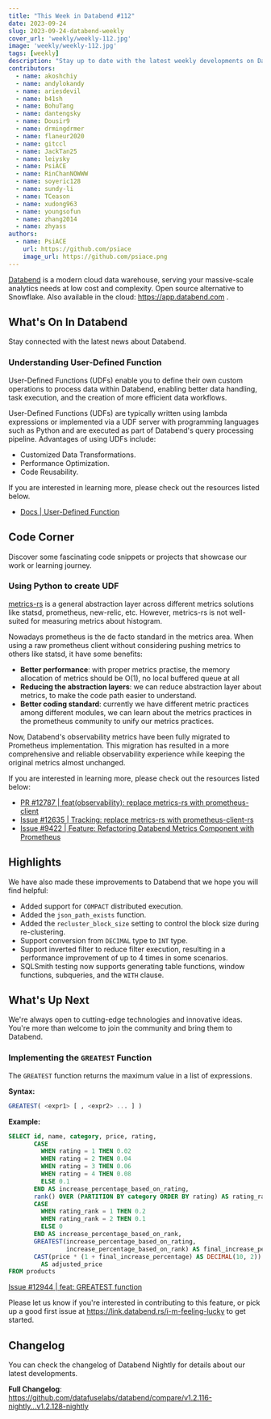 ```yaml
---
title: "This Week in Databend #112"
date: 2023-09-24
slug: 2023-09-24-databend-weekly
cover_url: 'weekly/weekly-112.jpg'
image: 'weekly/weekly-112.jpg'
tags: [weekly]
description: "Stay up to date with the latest weekly developments on Databend!"
contributors:
  - name: akoshchiy
  - name: andylokandy
  - name: ariesdevil
  - name: b41sh
  - name: BohuTang
  - name: dantengsky
  - name: Dousir9
  - name: drmingdrmer
  - name: flaneur2020
  - name: gitccl
  - name: JackTan25
  - name: leiysky
  - name: PsiACE
  - name: RinChanNOWWW
  - name: soyeric128
  - name: sundy-li
  - name: TCeason
  - name: xudong963
  - name: youngsofun
  - name: zhang2014
  - name: zhyass
authors:
  - name: PsiACE
    url: https://github.com/psiace
    image_url: https://github.com/psiace.png
---
```


[Databend](https://github.com/datafuselabs/databend) is a modern cloud data warehouse, serving your massive-scale analytics needs at low cost and complexity. Open source alternative to Snowflake. Also available in the cloud: <https://app.databend.com> .

## What's On In Databend

Stay connected with the latest news about Databend.

### Understanding User-Defined Function

User-Defined Functions (UDFs) enable you to define their own custom operations to process data within Databend, enabling better data handling, task execution, and the creation of more efficient data workflows.

User-Defined Functions (UDFs) are typically written using lambda expressions or implemented via a UDF server with programming languages such as Python and are executed as part of Databend's query processing pipeline. Advantages of using UDFs include:

- Customized Data Transformations.
- Performance Optimization.
- Code Reusability.

If you are interested in learning more, please check out the resources listed below.

- [Docs | User-Defined Function](https://databend.rs/doc/sql-commands/ddl/udf)

## Code Corner

Discover some fascinating code snippets or projects that showcase our work or learning journey.

### Using Python to create UDF

[metrics-rs](https://github.com/metrics-rs/metrics) is a general abstraction layer across different metrics solutions like statsd, prometheus, new-relic, etc. However, metrics-rs is not well-suited for measuring metrics about histogram.

Nowadays prometheus is the de facto standard in the metrics area. When using a raw prometheus client without considering pushing metrics to others like statsd, it have some benefits:

- **Better performance**: with proper metrics practise, the memory allocation of metrics should be O(1), no local buffered queue at all
- **Reducing the abstraction layers**: we can reduce abstraction layer about metrics, to make the code path easier to understand.
- **Better coding standard**: currently we have different metric practices among different modules, we can learn about the metrics practices in the prometheus community to unify our metrics practices.

Now, Databend's observability metrics have been fully migrated to Prometheus implementation. This migration has resulted in a more comprehensive and reliable observability experience while keeping the original metrics almost unchanged.

If you are interested in learning more, please check out the resources listed below:

- [PR #12787 | feat(observability): replace metrics-rs with prometheus-client](https://github.com/datafuselabs/databend/pull/12787)
- [Issue #12635 | Tracking: replace metrics-rs with prometheus-client-rs](https://github.com/datafuselabs/databend/issues/12635)
- [Issue #9422 | Feature: Refactoring Databend Metrics Component with Prometheus](https://github.com/datafuselabs/databend/issues/9422)

## Highlights

We have also made these improvements to Databend that we hope you will find helpful:

- Added support for `COMPACT` distributed execution.
- Added the `json_path_exists` function.
- Added the `recluster_block_size` setting to control the block size during re-clustering.
- Support conversion from `DECIMAL` type to `INT` type.
- Support inverted filter to reduce filter execution, resulting in a performance improvement of up to 4 times in some scenarios.
- SQLSmith testing now supports generating table functions, window functions, subqueries, and the `WITH` clause.

## What's Up Next

We're always open to cutting-edge technologies and innovative ideas. You're more than welcome to join the community and bring them to Databend.

### Implementing the `GREATEST` Function

The `GREATEST` function returns the maximum value in a list of expressions.

**Syntax:**

```SQL
GREATEST( <expr1> [ , <expr2> ... ] )
```

**Example:**

```SQL
SELECT id, name, category, price, rating,
       CASE
         WHEN rating = 1 THEN 0.02
         WHEN rating = 2 THEN 0.04
         WHEN rating = 3 THEN 0.06
         WHEN rating = 4 THEN 0.08
         ELSE 0.1
       END AS increase_percentage_based_on_rating,
       rank() OVER (PARTITION BY category ORDER BY rating) AS rating_rank,
       CASE
         WHEN rating_rank = 1 THEN 0.2
         WHEN rating_rank = 2 THEN 0.1
         ELSE 0
       END AS increase_percentage_based_on_rank,
       GREATEST(increase_percentage_based_on_rating, 
                increase_percentage_based_on_rank) AS final_increase_percentage,
       CAST(price * (1 + final_increase_percentage) AS DECIMAL(10, 2))
         AS adjusted_price
FROM products
```

[Issue #12944 | feat: GREATEST function](https://github.com/datafuselabs/databend/issues/12944)

Please let us know if you're interested in contributing to this feature, or pick up a good first issue at <https://link.databend.rs/i-m-feeling-lucky> to get started.

## Changelog

You can check the changelog of Databend Nightly for details about our latest developments.

**Full Changelog**: <https://github.com/datafuselabs/databend/compare/v1.2.116-nightly...v1.2.128-nightly>
